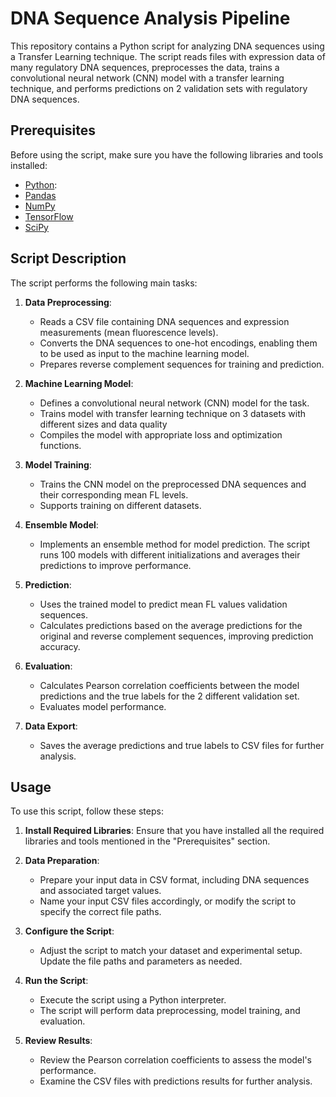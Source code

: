 # DNA Sequence Analysis Pipeline

This repository contains a Python script for analyzing DNA sequences using a Transfer Learning technique. The script reads files with expression data of many regulatory DNA sequences, preprocesses the data, trains a convolutional neural network (CNN) model with a transfer learning technique, and performs predictions on 2 validation sets with regulatory DNA sequences.

## Prerequisites

Before using the script, make sure you have the following libraries and tools installed:

- [Python](https://www.python.org/): 
- [Pandas](https://pandas.pydata.org/)
- [NumPy](https://numpy.org/)
- [TensorFlow](https://www.tensorflow.org/)
- [SciPy](https://www.scipy.org/)
## Script Description

The script performs the following main tasks:

1. **Data Preprocessing**:
   - Reads a CSV file containing DNA sequences and expression measurements (mean fluorescence levels).
   - Converts the DNA sequences to one-hot encodings, enabling them to be used as input to the machine learning model.
   - Prepares reverse complement sequences for training and prediction.

2. **Machine Learning Model**:
   - Defines a convolutional neural network (CNN) model for the task.
   - Trains model with transfer learning technique on 3 datasets with different sizes and data quality
   - Compiles the model with appropriate loss and optimization functions.

3. **Model Training**:
   - Trains the CNN model on the preprocessed DNA sequences and their corresponding mean FL levels.
   - Supports training on different datasets.

4. **Ensemble Model**:
   - Implements an ensemble method for model prediction. The script runs 100 models with different initializations and averages their predictions to improve performance.

5. **Prediction**:
   - Uses the trained model to predict mean FL values validation sequences.
   - Calculates predictions based on the average predictions for the original and reverse complement sequences, improving prediction accuracy.

6. **Evaluation**:
   - Calculates Pearson correlation coefficients between the model predictions and the true labels for the 2 different validation set.
   - Evaluates model performance.

7. **Data Export**:
   - Saves the average predictions and true labels to CSV files for further analysis.

## Usage

To use this script, follow these steps:

1. **Install Required Libraries**:
   Ensure that you have installed all the required libraries and tools mentioned in the "Prerequisites" section.

2. **Data Preparation**:
   - Prepare your input data in CSV format, including DNA sequences and associated target values.
   - Name your input CSV files accordingly, or modify the script to specify the correct file paths.

3. **Configure the Script**:
   - Adjust the script to match your dataset and experimental setup. Update the file paths and parameters as needed.

4. **Run the Script**:
   - Execute the script using a Python interpreter.
   - The script will perform data preprocessing, model training, and evaluation.

5. **Review Results**:
   - Review the Pearson correlation coefficients to assess the model's performance.
   - Examine the CSV files with predictions results for further analysis.
